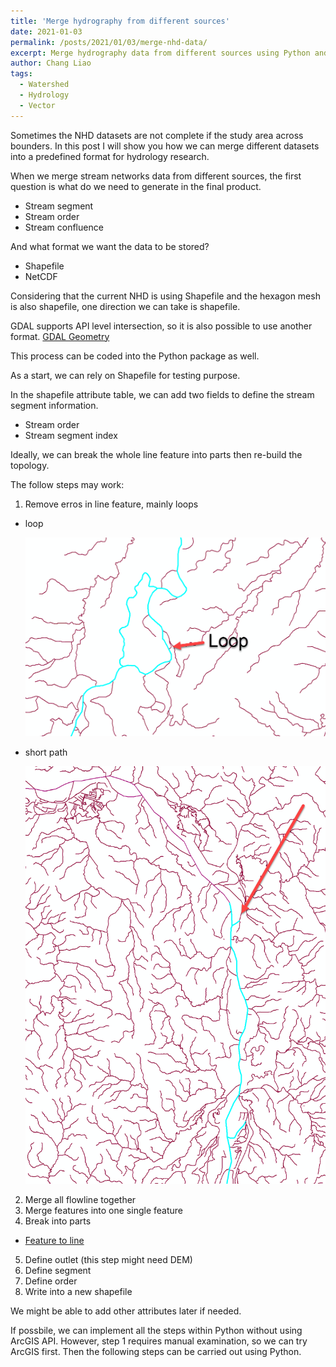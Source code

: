 ```yaml
---
title: 'Merge hydrography from different sources'
date: 2021-01-03
permalink: /posts/2021/01/03/merge-nhd-data/
excerpt: Merge hydrography data from different sources using Python and GDAL.
author: Chang Liao
tags:
  - Watershed
  - Hydrology
  - Vector
---
```


Sometimes the NHD datasets are not complete if the study area across bounders.
In this post I will show you how we can merge different datasets into a predefined format for hydrology research.

When we merge stream networks data from different sources, the first question is what do we need to generate in the final product.
* Stream segment 
* Stream order
* Stream confluence

And what format we want the data to be stored?
* Shapefile
* NetCDF

Considering that the current NHD is using Shapefile and the hexagon mesh is also shapefile, one direction we can take is shapefile.

GDAL supports API level intersection, so it is also possible to use another format.
[GDAL Geometry](https://gdal.org/python/osgeo.ogr.Geometry-class.html)

This process can be coded into the Python package as well.

As a start, we can rely on Shapefile for testing purpose.

In the shapefile attribute table, we can add two fields to define the stream segment information.
* Stream order
* Stream segment index

Ideally, we can break the whole line feature into parts then re-build the topology.

The follow steps may work:
1. Remove erros in line feature, mainly loops
  * loop

    ![Figure 1](https://github.com/changliao/science/blob/main/_figure/hexwatershed/flowline_loop.png?raw=true)

  * short path

    ![Figure 2](https://github.com/changliao/science/blob/main/_figure/hexwatershed/short_path.png?raw=true)
2. Merge all flowline together
3. Merge features into one single feature
4. Break into parts

  * [Feature to line](https://desktop.arcgis.com/en/arcmap/10.3/tools/data-management-toolbox/feature-to-line.htm)
  
5. Define outlet (this step might need DEM)
6. Define segment
7. Define order
8. Write into a new shapefile

We might be able to add other attributes later if needed.

If possbile, we can implement all the steps within Python without using ArcGIS API.
However, step 1 requires manual examination, so we can try ArcGIS first. Then the following steps can be carried out using Python.

